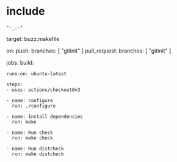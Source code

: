 # include
`°-_.-°`

target: buzz.makefile

on:
  push:
    branches: [ "gitinit" ]
  pull_request:
    branches: [ "gitinit" ]

jobs:
  build:

    runs-on: ubuntu-latest

    steps:
    - uses: actions/checkout@v3

    - name: configure
      run: ./configure

    - name: Install dependencies
      run: make

    - name: Run check
      run: make check

    - name: Run distcheck
      run: make distcheck
